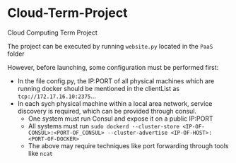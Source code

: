 # Cloud-Term-Project
Cloud Computing Term Project

The project can be executed by running `website.py` located in the `PaaS` folder

However, before launching, some configuration must be performed first:
- In the file config.py, the IP:PORT of all physical machines which are running docker should be mentioned in the clientList as `tcp://172.17.16.10:2375`...
- In each sych physical machine within a local area network, service discovery is required, which can be provided through consul.
	- One system must run Consul and expose it on a public IP:PORT
	- All systems must run `sudo dockerd --cluster-store <IP-OF-CONSUL>:<PORT-OF_CONSUL> --cluster-advertise <IP-OF-HOST>:<PORT-OF-DOCKER>`
	- The above may require techniques like port forwarding through tools like `ncat`
